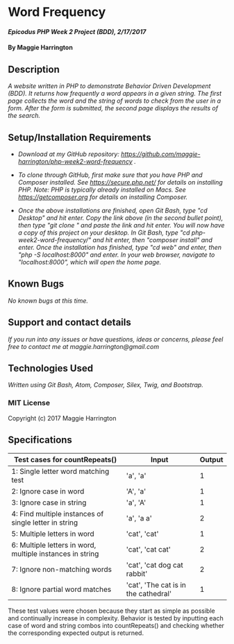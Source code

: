 # Word Frequency

#### _Epicodus PHP Week 2 Project (BDD), 2/17/2017_

#### By Maggie Harrington

## Description

_A website written in PHP to demonstrate Behavior Driven Development (BDD). It returns how frequently a word appears in a given string. The first page collects the word and the string of words to check from the user in a form. After the form is submitted, the second page displays the results of the search._

## Setup/Installation Requirements

* _Download at my GitHub repository: https://github.com/maggie-harrington/php-week2-word-frequency ._

* _To clone through GitHub, first make sure that you have PHP and Composer installed. See https://secure.php.net/ for details on installing PHP. Note: PHP is typically already installed on Macs. See https://getcomposer.org for details on installing Composer._

* _Once the above installations are finished, open Git Bash, type "cd Desktop" and hit enter. Copy the link above (in the second bullet point), then type "git clone " and paste the link and hit enter. You will now have a copy of this project on your desktop. In Git Bash, type "cd php-week2-word-frequency/" and hit enter, then "composer install" and enter. Once the installation has finished, type "cd web" and enter, then "php -S localhost:8000" and enter. In your web browser, navigate to "localhost:8000", which will open the home page._

## Known Bugs

_No known bugs at this time._

## Support and contact details

_If you run into any issues or have questions, ideas or concerns, please feel free to contact me at maggie.harrington@gmail.com_

## Technologies Used

_Written using Git Bash, Atom, Composer, Silex, Twig, and Bootstrap._

### MIT License

Copyright (c) 2017 Maggie Harrington


## Specifications

| Test cases for countRepeats()    | Input    | Output  |
|----------------------------------|----------|---------|
| 1: Single letter word matching test  | 'a', 'a' | 1 |
| 2: Ignore case in word  | 'A', 'a' | 1 |
| 3: Ignore case in string  | 'a', 'A' | 1 |
| 4: Find multiple instances of single letter in string  | 'a', 'a a' | 2 |
| 5: Multiple letters in word  | 'cat', 'cat' | 1 |
| 6: Multiple letters in word, multiple instances in string  | 'cat', 'cat cat' | 2 |
| 7: Ignore non-matching words  | 'cat', 'cat dog cat rabbit' | 2 |
| 8: Ignore partial word matches  | 'cat', 'The cat is in the cathedral' | 1 |


These test values were chosen because they start as simple as possible and continually increase in complexity. Behavior is tested by inputting each case of word and string combos into countRepeats() and checking whether the corresponding expected output is returned.
